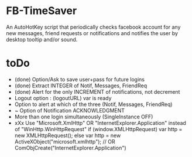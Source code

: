 # FB-TimeSaver
An AutoHotKey script that periodically checks facebook account for any new messages, friend requests or notifications and notifies the user by desktop tooltip and/or sound.

toDo
=====================
- (done) Option/Ask to save user+pass for future logins
- (done) Extract INTEGER of Notif, Messages, FriendReq
- (done) Alert for the only INCREMENT of notifications, not decrement
- Logout option : (logoutURL) var is ready
- Option to alert at which of the three (Notif, Messages, FriendReq)
- ~ Option of Notification ACKNOWLEDGMENT
- More than one login simultaneously (SingleInstance OFF)
- xXx Use "Microsoft.XmlHttp" OR "InternetExplorer.Application" instead of "WinHttp.WinHttpRequest"
	if (window.XMLHttpRequest) var http = new XMLHttpRequest();
	else var http = new ActiveXObject("microsoft.xmlhttp");
	// OR ComObjCreate("InternetExplorer.Application")
